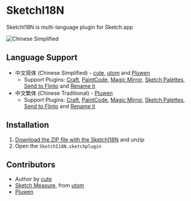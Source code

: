 # SketchI18N

SketchI18N is multi-language plugin for Sketch.app

![Chinese Simplified](http://i.imgur.com/IoERvfU.png)

## Language Support
* 中文简体 (Chinese Simplified) - [cute](https://github.com/cute/), [utom](http://utom.design) and [Pluwen](https://twitter.com/pluwen)
	- Support Plugins: [Craft](https://www.invisionapp.com/craft), [PaintCode](https://www.paintcodeapp.com/sketch), [Magic Mirror](https://github.com/MagicSketch/MagicMirror), [Sketch Palettes](https://github.com/andrewfiorillo/sketch-palettes), [Send to Flinto](https://www.flinto.com/mac_sketch_plugin) and [Rename it](https://github.com/rodi01/RenameIt)
* 中文繁体 (Chinese Traditional) - [Pluwen](https://twitter.com/pluwen)
	- Support Plugins: [Craft](https://www.invisionapp.com/craft), [PaintCode](https://www.paintcodeapp.com/sketch), [Magic Mirror](https://github.com/MagicSketch/MagicMirror), [Sketch Palettes](https://github.com/andrewfiorillo/sketch-palettes), [Send to Flinto](https://www.flinto.com/mac_sketch_plugin) and [Rename it](https://github.com/rodi01/RenameIt)

## Installation
1. [Download the ZIP file with the SketchI18N](https://github.com/cute/SketchI18N/archive/master.zip) and unzip
2. Open the `SketchI18N.sketchplugin`

## Contributors
* Author by [cute](https://github.com/cute/)
* [Sketch Measure](http://utom.design/measure), from [utom](http://utom.design)
* [Pluwen](https://twitter.com/pluwen)
